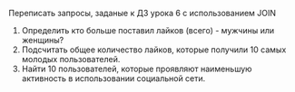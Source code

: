 Переписать запросы, заданые к ДЗ урока 6 с использованием JOIN
1. Определить кто больше поставил лайков (всего) - мужчины или женщины?
2. Подсчитать общее количество лайков, которые получили 10 самых молодых пользователей.
3. Найти 10 пользователей, которые проявляют наименьшую активность в использовании социальной сети.
